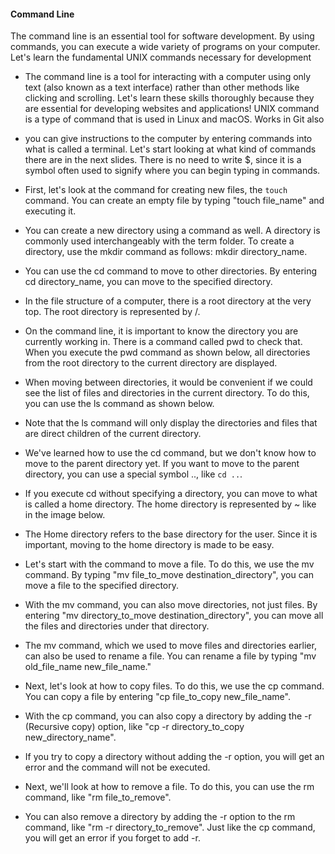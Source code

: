 #### Command Line

The command line is an essential tool for software development.
By using commands, you can execute a wide variety of programs on your computer.
Let's learn the fundamental UNIX commands necessary for development


- The command line is a tool for interacting with a computer using only text (also known as a text interface) rather
than other methods like clicking and scrolling. Let's learn these skills thoroughly because they are essential for developing 
websites and applications! UNIX command is a type of command that is used in Linux and macOS. Works in Git also



- you can give instructions to the computer by entering commands into what is called a terminal.
Let's start looking at what kind of commands there are in the next slides. There is no need to write $, since it is a symbol often used to 
signify where you can begin typing in commands.

- First, let's look at the command for creating new files, the `touch` command. You can create an empty file by typing "touch file_name" and executing it.


- You can create a new directory using a command as well. A directory is commonly used interchangeably with the term folder. To create a directory, use the mkdir command as follows: mkdir directory_name.

- You can use the cd command to move to other directories.
By entering cd directory_name, you can move to the specified directory.


- In the file structure of a computer, there is a root directory at the very top. The root directory is represented by /.

- On the command line, it is important to know the directory you are currently working in. There is a command called pwd to check that.
When you execute the pwd command as shown below, all directories from the root directory to the current directory are displayed.

- When moving between directories, it would be convenient if we could see the list of files and directories in the current directory.
To do this, you can use the ls command as shown below.

- Note that the ls command will only display the directories and files that are direct children of the current directory.

- We've learned how to use the cd command, but we don't know how to move to the parent directory yet.
If you want to move to the parent directory, you can use a special symbol .., like `cd ..`.

- If you execute cd without specifying a directory, you can move to what is called a home directory.
The home directory is represented by ~ like in the image below.

- The Home directory refers to the base directory for the user.
Since it is important, moving to the home directory is made to be easy.


- Let's start with the command to move a file.
To do this, we use the mv command.
By typing "mv file_to_move destination_directory", you can move a file to the specified directory.


- With the mv command, you can also move directories, not just files.
By entering "mv directory_to_move destination_directory", you can move all the files and directories under that directory.

- The mv command, which we used to move files and directories earlier, can also be used to rename a file.
You can rename a file by typing "mv old_file_name new_file_name."

- Next, let's look at how to copy files.
To do this, we use the cp command.
You can copy a file by entering "cp file_to_copy new_file_name".


- With the cp command, you can also copy a directory by adding the -r (Recursive copy) option, like "cp -r directory_to_copy new_directory_name".


- If you try to copy a directory without adding the -r option, you will get an error and the command will not be executed.


- Next, we'll look at how to remove a file.
To do this, you can use the rm command, like "rm file_to_remove".

- You can also remove a directory by adding the -r option to the rm command, like "rm -r directory_to_remove".
Just like the cp command, you will get an error if you forget to add -r.
